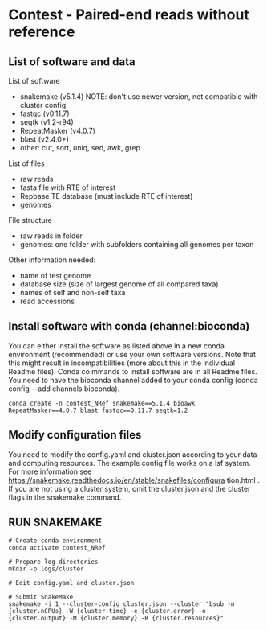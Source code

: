# Contest - Paired-end reads without reference


## List of software and data

List of software
- snakemake (v5.1.4) NOTE: don't use newer version, not compatible with cluster config
- fastqc (v0.11.7)
- seqtk (v1.2-r94)
- RepeatMasker (v4.0.7)
- blast (v2.4.0+)
- other: cut, sort, uniq, sed, awk, grep

List of files
- raw reads
- fasta file with RTE of interest
- Repbase TE database (must include RTE of interest)
- genomes

File structure
- raw reads in folder
- genomes: one folder with subfolders containing all genomes per taxon

Other information needed:
- name of test genome
- database size (size of largest genome of all compared taxa) 
- names of self and non-self taxa
- read accessions


## Install software with conda (channel:bioconda) 

You can either install the software as listed above in a new conda environment (recommended) or use your own software versions. Note that this might result in incompatibilities (more about this in the individual Readme files). Conda co
mmands to install software are in all Readme files. You need to have the bioconda channel added to your conda config (conda config --add channels bioconda).

```
conda create -n contest_NRef snakemake==5.1.4 bioawk RepeatMasker==4.0.7 blast fastqc==0.11.7 seqtk=1.2
```


## Modify configuration files

You need to modify the config.yaml and cluster.json according to your data and computing resources. The example config file works on a lsf system. For more information see https://snakemake.readthedocs.io/en/stable/snakefiles/configura
tion.html . If you are not using a cluster system, omit the cluster.json and the cluster flags in the snakemake command.


## RUN SNAKEMAKE

```
# Create conda environment
conda activate contest_NRef

# Prepare log directories
mkdir -p logs/cluster

# Edit config.yaml and cluster.json

# Submit SnakeMake
snakemake -j 1 --cluster-config cluster.json --cluster "bsub -n {cluster.nCPUs} -W {cluster.time} -e {cluster.error} -o {cluster.output} -M {cluster.memory} -R {cluster.resources}"
``` 


